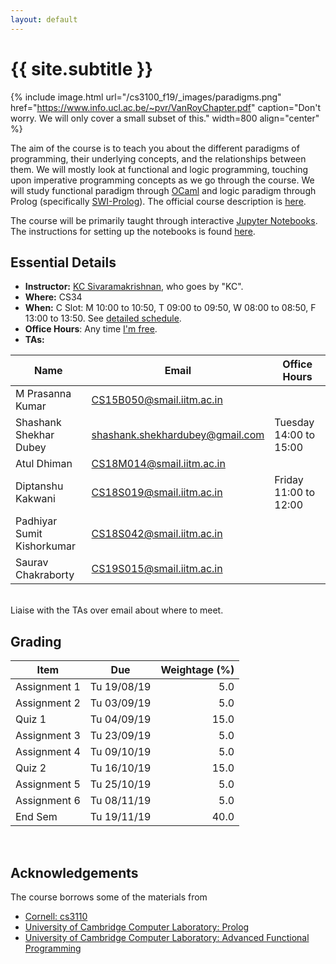```yaml
---
layout: default
---
```


<div class="home">

<h1>{{ site.subtitle }}</h1>

</div>

{% include image.html url="/cs3100_f19/_images/paradigms.png"
   href="https://www.info.ucl.ac.be/~pvr/VanRoyChapter.pdf"
   caption="Don't worry. We will only cover a small subset of this." width=800 align="center" %}

The aim of the course is to teach you about the different paradigms of
programming, their underlying concepts, and the relationships between them. We
will mostly look at functional and logic programming, touching upon imperative
programming concepts as we go through the course. We will study functional
paradigm through [OCaml](https://ocaml.org/) and logic paradigm through Prolog
(specifically [SWI-Prolog](https://www.swi-prolog.org/)). The official course
description is [here](http://www.cse.iitm.ac.in/course_details.php?arg=MTk=).

The course will be primarily taught through interactive [Jupyter
Notebooks](https://jupyter.org/). The instructions for setting up the notebooks
is found [here](https://github.com/kayceesrk/cs3100_f19#running-the-jupyter-notebooks).

## Essential Details

* **Instructor:** [KC Sivaramakrishnan](http://kcsrk.info), who goes by "KC".
* **Where:** CS34
* **When:** C Slot: M 10:00 to 10:50, T 09:00 to 09:50, W 08:00 to 08:50, F
  13:00 to 13:50. See [detailed schedule]({{site.baseurl}}/schedule).
* **Office Hours**: Any time [I'm free](http://kcsrk.info/calendar).
* **TAs:** 

| Name | Email | Office Hours |
|------|-------|--------------|
| M Prasanna Kumar | CS15B050@smail.iitm.ac.in | |
| Shashank Shekhar Dubey | shashank.shekhardubey@gmail.com | Tuesday 14:00 to 15:00 |
| Atul Dhiman | CS18M014@smail.iitm.ac.in | |
| Diptanshu Kakwani | CS18S019@smail.iitm.ac.in | Friday 11:00 to 12:00 | 
| Padhiyar Sumit Kishorkumar | CS18S042@smail.iitm.ac.in | |
| Saurav Chakraborty | CS19S015@smail.iitm.ac.in | |

<br>
Liaise with the TAs over email about where to meet. 

## Grading

| Item         | Due         | Weightage (%) |
|--------------|-------------|--------------:|
| Assignment 1 | Tu 19/08/19 | 5.0           |
| Assignment 2 | Tu 03/09/19 | 5.0           |
| Quiz 1       | Tu 04/09/19 | 15.0          |
| Assignment 3 | Tu 23/09/19 | 5.0           |
| Assignment 4 | Tu 09/10/19 | 5.0           |
| Quiz 2       | Tu 16/10/19 | 15.0          |
| Assignment 5 | Tu 25/10/19 | 5.0           |
| Assignment 6 | Tu 08/11/19 | 5.0           |
| End Sem      | Tu 19/11/19 | 40.0          |

<br/> 

## Acknowledgements

The course borrows some of the materials from

* [Cornell: cs3110](http://www.cs.cornell.edu/courses/cs3110/2019sp/)
* [University of Cambridge Computer Laboratory: Prolog](https://www.cl.cam.ac.uk/teaching/1819/Prolog/)
* [University of Cambridge Computer Laboratory: Advanced Functional Programming](https://www.cl.cam.ac.uk/teaching/1718/L28/)
